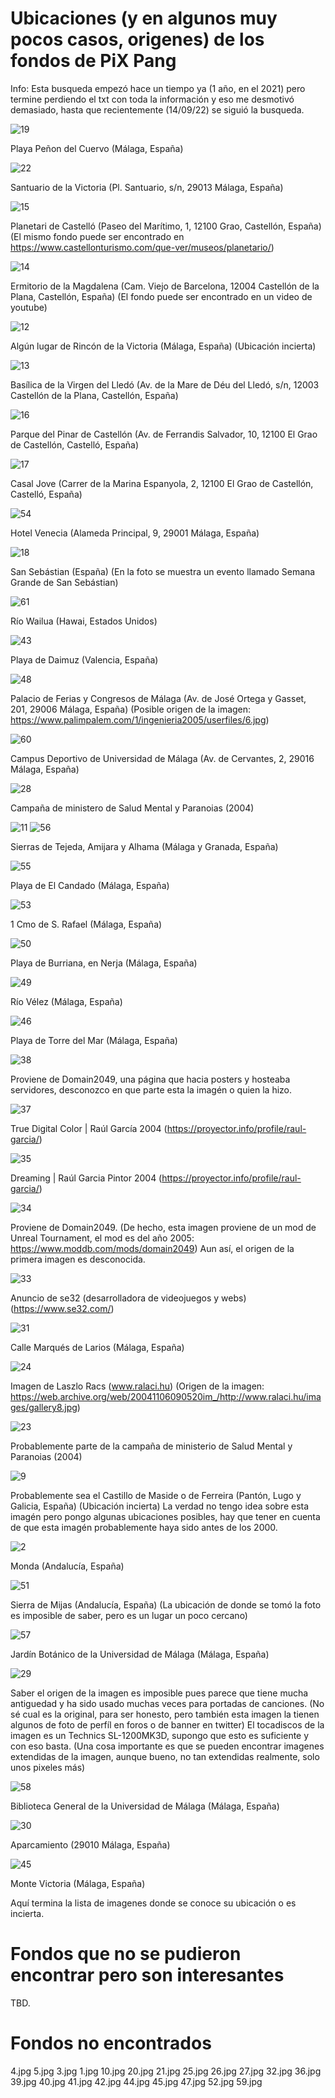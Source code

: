 # Ubicaciones (y en algunos muy pocos casos, origenes) de los fondos de PiX Pang

Info: Esta busqueda empezó hace un tiempo ya (1 año, en el 2021) pero termine perdiendo el txt con toda la información y eso me desmotivó demasiado, hasta que recientemente (14/09/22) se siguió la busqueda.

![19](https://user-images.githubusercontent.com/78988582/190262990-b155028f-851a-4fac-9257-23718c1f6fc4.jpg)

Playa Peñon del Cuervo (Málaga, España)

![22](https://user-images.githubusercontent.com/78988582/190263031-8ef91b75-30a1-42fa-9cd8-6750638780f7.jpg)

Santuario de la Victoria (Pl. Santuario, s/n, 29013 Málaga, España)

![15](https://user-images.githubusercontent.com/78988582/190263064-13ff5741-73f8-4f52-a42a-42bda6100b2d.jpg)

Planetari de Castelló (Paseo del Marítimo, 1, 12100 Grao, Castellón, España) (El mismo fondo puede ser encontrado en https://www.castellonturismo.com/que-ver/museos/planetario/)

![14](https://user-images.githubusercontent.com/78988582/190263267-1c0bb23e-9c3c-4e58-ac24-fc4d1b620763.jpg)

Ermitorio de la Magdalena (Cam. Viejo de Barcelona, 12004 Castellón de la Plana, Castellón, España) (El fondo puede ser encontrado en un video de youtube)

![12](https://user-images.githubusercontent.com/78988582/190263324-81fb3616-3186-4668-b8d6-b02f29eff865.jpg)

Algún lugar de Rincón de la Victoria (Málaga, España) (Ubicación incierta)

![13](https://user-images.githubusercontent.com/78988582/190263358-e23b2d55-eb45-4f3a-aa5a-552f0d17805d.jpg)

Basílica de la Virgen del Lledó (Av. de la Mare de Déu del Lledó, s/n, 12003 Castellón de la Plana, Castellón, España)

![16](https://user-images.githubusercontent.com/78988582/190263383-8ca22645-1f87-44c5-9142-f56639f49073.jpg)

Parque del Pinar de Castellón (Av. de Ferrandis Salvador, 10, 12100 El Grao de Castellón, Castelló, España)

![17](https://user-images.githubusercontent.com/78988582/190263403-ebc3972c-ab20-4a53-aa67-b6e46dc52a33.jpg)

Casal Jove (Carrer de la Marina Espanyola, 2, 12100 El Grao de Castellón, Castelló, España)

![54](https://user-images.githubusercontent.com/78988582/190263586-92f51707-9293-42d5-817e-a46cb09f580a.jpg)

Hotel Venecia (Alameda Principal, 9, 29001 Málaga, España)

![18](https://user-images.githubusercontent.com/78988582/190263614-8a53c554-82a2-4971-a9e8-67d32ade9c39.jpg)

San Sebástian (España) (En la foto se muestra un evento llamado Semana Grande de San Sebástian)

![61](https://user-images.githubusercontent.com/78988582/190263657-6f731298-b73a-40d1-a2d8-5478ac80adb7.jpg)

Río Wailua (Hawai, Estados Unidos)

![43](https://user-images.githubusercontent.com/78988582/190263689-35f1bc95-dd1d-4a95-9936-bc9c0d4b3707.jpg)

Playa de Daimuz (Valencia, España)

![48](https://user-images.githubusercontent.com/78988582/190263725-ba10d989-8fd8-4332-a760-f667105acc3e.jpg)

Palacio de Ferias y Congresos de Málaga (Av. de José Ortega y Gasset, 201, 29006 Málaga, España) (Posible origen de la imagen: https://www.palimpalem.com/1/ingenieria2005/userfiles/6.jpg)

![60](https://user-images.githubusercontent.com/78988582/190263781-3c2e2ff3-3696-410a-8ae3-4605da64a688.jpg)

Campus Deportivo de Universidad de Málaga (Av. de Cervantes, 2, 29016 Málaga, España)

![28](https://user-images.githubusercontent.com/78988582/190263824-33da7003-f605-4137-a8af-24471ba4a078.jpg)

Campaña de ministero de Salud Mental y Paranoias (2004)

![11](https://user-images.githubusercontent.com/78988582/190263855-d67891cd-ea79-4400-bc62-46604351a7e6.jpg)
![56](https://user-images.githubusercontent.com/78988582/190263968-38dd9d0e-4732-4409-9814-d28e502d1929.jpg)

Sierras de Tejeda, Amijara y Alhama (Málaga y Granada, España)

![55](https://user-images.githubusercontent.com/78988582/190263999-78b02780-b8a9-4530-b785-27d8d7e56f98.jpg)

Playa de El Candado (Málaga, España)

![53](https://user-images.githubusercontent.com/78988582/190264026-1daa9115-ea9a-43a5-b0ed-1a627dc0f687.jpg)

1 Cmo de S. Rafael (Málaga, España)

![50](https://user-images.githubusercontent.com/78988582/190264059-11d570a8-aea8-4e84-83f2-40e8d478c3c3.jpg)

Playa de Burriana, en Nerja (Málaga, España)

![49](https://user-images.githubusercontent.com/78988582/190264140-24c954c6-4e92-4122-bc86-eb3d4a8136bb.jpg)

Río Vélez (Málaga, España)

![46](https://user-images.githubusercontent.com/78988582/190264152-a107318f-2570-4508-ba5b-3fdecd7dd43e.jpg)

Playa de Torre del Mar (Málaga, España)

![38](https://user-images.githubusercontent.com/78988582/190264182-daede828-1ed7-4044-bfbb-b4daa315367e.jpg)

Proviene de Domain2049, una página que hacia posters y hosteaba servidores, desconozco en que parte esta la imagén o quien la hizo.

![37](https://user-images.githubusercontent.com/78988582/190264417-f3f31f77-748a-47f7-b6b5-073869512f7f.jpg)

True Digital Color | Raúl García 2004 (https://proyector.info/profile/raul-garcia/)

![35](https://user-images.githubusercontent.com/78988582/190264442-43056579-0249-46c2-b67a-c84145f8b5b2.jpg)

Dreaming | Raúl Garcia Pintor 2004 (https://proyector.info/profile/raul-garcia/)

![34](https://user-images.githubusercontent.com/78988582/190264478-8a022c10-c7ff-460a-ba47-02c4adeba0b2.jpg)

Proviene de Domain2049. (De hecho, esta imagen proviene de un mod de Unreal Tournament, el mod es del año 2005: https://www.moddb.com/mods/domain2049)
Aun así, el origen de la primera imagen es desconocida.

![33](https://user-images.githubusercontent.com/78988582/190264517-83e71544-328c-49e3-ba08-421b3b5f8806.jpg)

Anuncio de se32 (desarrolladora de videojuegos y webs) (https://www.se32.com/)

![31](https://user-images.githubusercontent.com/78988582/190264551-f3ef4c74-3161-4464-b5b7-8f50b629d60d.jpg)

Calle Marqués de Larios (Málaga, España)

![24](https://user-images.githubusercontent.com/78988582/190264605-f7a5eea9-2ca4-4e58-a0ff-f1296cecf324.jpg)

Imagen de Laszlo Racs (www.ralaci.hu) (Origen de la imagen: https://web.archive.org/web/20041106090520im_/http://www.ralaci.hu/images/gallery8.jpg)

![23](https://user-images.githubusercontent.com/78988582/190264697-b6483e58-a38f-4afc-90c6-35f1f18bf205.jpg)

Probablemente parte de la campaña de ministerio de Salud Mental y Paranoias (2004)

![9](https://user-images.githubusercontent.com/78988582/190264720-3f9d0fac-0d25-486c-bae9-170270a7f390.jpg)

Probablemente sea el Castillo de Maside o de Ferreira (Pantón, Lugo y Galicia, España) (Ubicación incierta)
La verdad no tengo idea sobre esta imagén pero pongo algunas ubicaciones posibles, hay que tener en cuenta de que esta imagén probablemente haya sido antes de los 2000.

![2](https://user-images.githubusercontent.com/78988582/190264879-f5b7fbc0-6389-41bc-8ff3-35ca10727667.jpg)

Monda (Andalucía, España)

![51](https://user-images.githubusercontent.com/78988582/190265189-1133f96f-a445-419e-987a-ed1b8ff91879.jpg)

Sierra de Mijas (Andalucía, España) (La ubicación de donde se tomó la foto es imposible de saber, pero es un lugar un poco cercano)

![57](https://user-images.githubusercontent.com/78988582/190932596-b41f47ef-8e38-444c-88b8-9176452fd85e.jpg)

Jardín Botánico de la Universidad de Málaga (Málaga, España)

![29](https://user-images.githubusercontent.com/78988582/191626526-2d1f7a3c-abc7-451b-8567-2590bc88657d.jpg)

Saber el origen de la imagen es imposible pues parece que tiene mucha antiguedad y ha sido usado muchas veces para portadas de canciones. (No sé cual es la original, para ser honesto, pero también esta imagen la tienen algunos de foto de perfíl en foros o de banner en twitter) 
El tocadiscos de la imagen es un Technics SL-1200MK3D, supongo que esto es suficiente y con eso basta.
(Una cosa importante es que se pueden encontrar imagenes extendidas de la imagen, aunque bueno, no tan extendidas realmente, solo unos pixeles más)

![58](https://user-images.githubusercontent.com/78988582/191627372-cab0524b-3acb-434a-8478-8f27d9819f27.jpg)

Biblioteca General de la Universidad de Málaga (Málaga, España)

![30](https://user-images.githubusercontent.com/78988582/191628254-2f3e2118-a856-491a-8b36-d0590bf8fbee.jpg)

Aparcamiento (29010 Málaga, España)

![45](https://user-images.githubusercontent.com/78988582/192046849-f81b6f89-958b-4ac6-9e0d-6349811d11cb.jpg)

Monte Victoria (Málaga, España)

Aquí termina la lista de imagenes donde se conoce su ubicación o es incierta.

# Fondos que no se pudieron encontrar pero son interesantes

TBD.

# Fondos no encontrados
4.jpg
5.jpg
3.jpg
1.jpg
10.jpg
20.jpg
21.jpg
25.jpg
26.jpg
27.jpg
32.jpg
36.jpg
39.jpg
40.jpg
41.jpg
42.jpg
44.jpg
45.jpg
47.jpg
52.jpg
59.jpg
